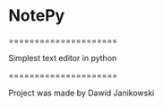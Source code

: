 # NotePy

=====================

Simplest text editor in python

=====================

Project was made by Dawid Janikowski

